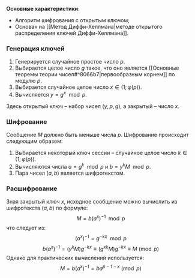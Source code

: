 **Основные характеристики**:
- Алгоритм шифрования с открытым ключом;
- Основан на [[Метод Диффи-Хеллмана|методе открытого распределения ключей Диффи-Хеллмана]].

### Генерация ключей

1. Генерируется случайное простое число $p$.
2. Выбирается целое число $g$ такое, что оно является [[Основные теоремы теории чисел#^8066b7|первообразным корнем]] по модулю $p$.
3. Выбирается случайное целое число $x\in(1; \varphi(p))$.
4. Вычисляется $y=g^x\mod p$.

Здесь открытый ключ – набор чисел $(y,p,g)$, а закрытый – число $x$.

### Шифрование

Сообщение $M$ должно быть меньше числа $p$. Шифрование происходит следующим образом:
1. Выбирается некоторый ключ сессии – случайное целое число $k\in(1;\varphi(p))$.
2. Вычисляются числа $a=g^k\mod p$ и $b=y^kM\mod p$.
3. Пара чисел $(a,b)$ является шифротекстом.

### Расшифрование

Зная закрытый ключ $x$, исходное сообщение можно вычислить из шифротекста $(a,b)$ по формуле:
$$M=b(a^x)^{-1}\mod p$$
что следует из:
$$(a^x)^{-1}=g^{-kx}\mod p$$
$$b(a^x)^{-1}=(y^kM)g^{-kx}\equiv(g^{xk}M)g^{-kx}\equiv M\pmod{p}$$
Однако для практических вычислений используется:
$$M=b(a^x)^{-1}=ba^{p-1-x}\pmod{p}$$
